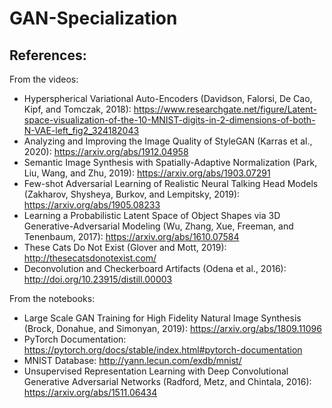 # GAN-Specialization

## References:

From the videos:

- Hyperspherical Variational Auto-Encoders (Davidson, Falorsi, De Cao, Kipf, and Tomczak, 2018): https://www.researchgate.net/figure/Latent-space-visualization-of-the-10-MNIST-digits-in-2-dimensions-of-both-N-VAE-left_fig2_324182043
- Analyzing and Improving the Image Quality of StyleGAN (Karras et al., 2020): https://arxiv.org/abs/1912.04958
- Semantic Image Synthesis with Spatially-Adaptive Normalization (Park, Liu, Wang, and Zhu, 2019): https://arxiv.org/abs/1903.07291
- Few-shot Adversarial Learning of Realistic Neural Talking Head Models (Zakharov, Shysheya, Burkov, and Lempitsky, 2019): https://arxiv.org/abs/1905.08233
- Learning a Probabilistic Latent Space of Object Shapes via 3D Generative-Adversarial Modeling (Wu, Zhang, Xue, Freeman, and Tenenbaum, 2017): https://arxiv.org/abs/1610.07584
- These Cats Do Not Exist (Glover and Mott, 2019): http://thesecatsdonotexist.com/
- Deconvolution and Checkerboard Artifacts (Odena et al., 2016): http://doi.org/10.23915/distill.00003


From the notebooks:

- Large Scale GAN Training for High Fidelity Natural Image Synthesis (Brock, Donahue, and Simonyan, 2019): https://arxiv.org/abs/1809.11096
- PyTorch Documentation: https://pytorch.org/docs/stable/index.html#pytorch-documentation
- MNIST Database: http://yann.lecun.com/exdb/mnist/
- Unsupervised Representation Learning with Deep Convolutional Generative Adversarial Networks (Radford, Metz, and Chintala, 2016): https://arxiv.org/abs/1511.06434


